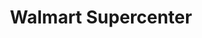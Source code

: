 ---
title: "Walmart Supercenter"
url: /stillwater/walmart-supercenter-north-perkins-road/
shop: supermarket
---